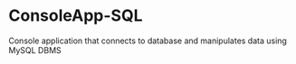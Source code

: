 # ConsoleApp-SQL
Console application that connects to database and manipulates data using MySQL DBMS
